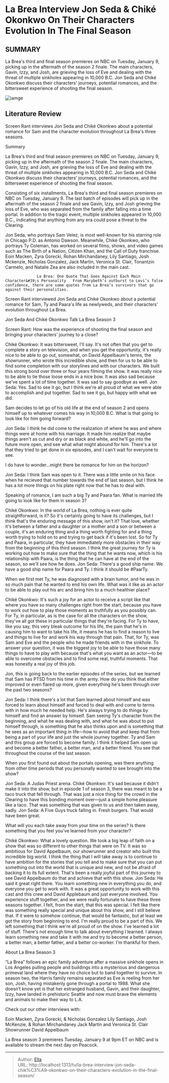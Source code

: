 # La Brea Interview Jon Seda &amp; Chiké Okonkwo On Their Characters  Evolution In The Final Season


## SUMMARY 



  La Brea&#39;s third and final season premieres on NBC on Tuesday, January 9, picking up in the aftermath of the season 2 finale.   The main characters, Gavin, Izzy, and Josh, are grieving the loss of Eve and dealing with the threat of multiple sinkholes appearing in 10,000 B.C.   Jon Seda and Chiké Okonkwo discuss their characters&#39; journeys, potential romances, and the bittersweet experience of shooting the final season.  

![iamge]()

## Literature Review
Screen Rant interviews Jon Seda and Chiké Okonkwo about a potential romance for Sam and the character evolution throughout La Brea&#39;s three seasons.


Summary

  La Brea&#39;s third and final season premieres on NBC on Tuesday, January 9, picking up in the aftermath of the season 2 finale.   The main characters, Gavin, Izzy, and Josh, are grieving the loss of Eve and dealing with the threat of multiple sinkholes appearing in 10,000 B.C.   Jon Seda and Chiké Okonkwo discuss their characters&#39; journeys, potential romances, and the bittersweet experience of shooting the final season.  





Consisting of six installments, La Brea&#39;s third and final season premieres on NBC on Tuesday, January 9. The last batch of episodes will pick up in the aftermath of the season 2 finale and see Gavin, Izzy, and Josh grieving the loss of Eve, who was separated from the family after falling into a time portal. In addition to the tragic event, multiple sinkholes appeared in 10,000 B.C., indicating that anything from any era could pose a threat to the Clearing.




Jon Seda, who portrays Sam Velez, is most well-known for his starring role in Chicago P.D. as Antonio Dawson. Meanwhile, Chiké Okonkwo, who portrays Ty Coleman, has worked on several films, shows, and video games such as The Birth of a Nation, Citizen Khan, and the Call of Duty franchise. Eoin Macken, Zyra Gorecki, Rohan Mirchandaney, Lily Santiago, Josh Mckenzie, Nicholas Gonzalez, Jack Martin, Veronica St. Clair, Tonantzin Carmelo, and Natalie Zea are also included in the main cast.

                  La Brea: One Quote That Goes Against Each Main Character&#39;s Personality   From Marybeth’s outburst to Levi’s false confidence, there are some quotes from La Brea’s survivors that go against their personalities.    

Screen Rant interviewed Jon Seda and Chiké Okonkwo about a potential romance for Sam, Ty and Paara&#39;s life as newlyweds, and their characters&#39; evolution throughout La Brea.


 Jon Seda And Chiké Okonkwo Talk La Brea Season 3 
         




Screen Rant: How was the experience of shooting the final season and bringing your characters&#39; journey to a close?


Chiké Okonkwo: It was bittersweet, I&#39;ll say. It&#39;s not often that you get to complete a story on television, and when you get the opportunity, it&#39;s really nice to be able to go out, somewhat, on David Appelbaum&#39;s terms, the showrunner, who wrote this incredible show, and then for us to be able to find some completion with our storylines and with our characters. We built this strong bond over three or four years filming the show. It was really nice to be able to tie those loose ends in a nice bow. It was also sad because we&#39;ve spent a lot of time together. It was sad to say goodbye as well.
Jon Seda: Yes. Sad to see it go, but I think we&#39;re all proud of what we were able to accomplish and put together. Sad to see it go, but happy with what we did.


Sam decides to let go of his old life at the end of season 2 and opens himself up to whatever comes his way in 10,000 B.C. What is that going to look like for him going forward?





Jon Seda: I think he did come to the realization of where he was and where things were at home with his marriage. It made him realize that maybe things aren&#39;t as cut and dry or as black and white, and he&#39;ll go into the future more open, and see what what might abound for him. There&#39;s a lot that they tried to get done in six episodes, and I can&#39;t wait for everyone to see.


I do have to wonder...might there be romance for him on the horizon?


Jon Seda: I think Sam was open to it. There was a little smile on his face when he recieved that number towards the end of last season, but I think he has a lot more things on his plate right now that he has to deal with.


Speaking of romance, I am such a big Ty and Paara fan. What is married life going to look like for them in season 3?


Chiké Okonkwo: In the world of La Brea, nothing is ever quite straightforward, is it? So it&#39;s certainly going to have its challenges, but I think that&#39;s the enduring message of this show, isn&#39;t it? That love, whether it&#39;s between a father and a daughter or a mother and a son or between a couple, it&#39;s an enduring thing and a thing worth fighting for and a thing worth trying to hold on to and trying to get back if it&#39;s been lost.
So for Ty and Paara, in particular, they have immediately more obstacles in their way from the beginning of this third season. I think the great journey for Ty is working out how to make sure that the thing that he wants now, which is his relationship with Paara, is the thing that he can have at the end of the season, so we&#39;ll see how he does.
Jon Seda: There&#39;s a good ship name. We have a good ship name for Paara and Ty. I think it should be #PaarTy.





When we first met Ty, he was diagnosed with a brain tumor, and he was in so much pain that he wanted to end his own life. What was it like as an actor to be able to play out his arc and bring him to a much healthier place?


Chiké Okonkwo: It&#39;s such a joy for an actor to receive a script like that where you have so many challenges right from the start, because you have to work out how to play those moments as truthfully as you possibly can. For Ty, in particular, as is the case for all the characters on the show, they&#39;ve all got these in particular things that they&#39;re facing. For Ty to have, like you say, this very bleak outcome for his life, the pain that he&#39;s in causing him to want to take his life, it means he has to find a reason to live and things to live for and work his way through that pain.
That, for Ty, was Sam and Eve and the people who he made friends with in the sinkhole. To answer your question, it was the biggest joy to be able to have those many things to have to play with because that&#39;s what you want as an actor—to be able to overcome obstacles and to find some real, truthful moments. That was honestly a real joy of this job.





          

Jon, this is going back to the earlier episodes of the series, but we learned that Sam has PTSD from his time in the army. How do you think that either improved or even flared up more, given everything he&#39;s been through over the past two seasons?


Jon Seda: I think there&#39;s a lot that Sam learned about himself and was forced to learn about himself and forced to deal with and come to terms with in how much he needed help. He&#39;s always trying to do things by himself and find an answer by himself. Sam seeing Ty&#39;s character from the beginning, and what he was dealing with, and what he was about to put himself through, is something that he also thinks upon and is something that he sees as an important thing in life—how to avoid that and keep that from being a part of your life and just the whole journey together. Ty and Sam and this group are forced to become family. I think it helped Sam open up and become a better father, a better man, and a better friend. You see that throughout the course of the last season.





When you first found out about the portals opening, was there anything from other time periods that you personally wanted to see brought into the show?


Jon Seda: A Judas Priest arena.
Chiké Okonkwo: It&#39;s sad because it didn&#39;t make it into the show, but in episode 1 of season 3, there was meant to be a taco truck that fell through. That was just a nice thing for the crowd in the Clearing to have this bonding moment over—just a simple home pleasure like a taco. That was something that was given to us and then taken away, sadly.
Jon Seda: A Five Guys truck falling in. Fresh burgers. That would have been great.


What will you each take away from your time on the series? Is there something that you feel you&#39;ve learned from your character?


Chiké Okonkwo: What a lovely question. We took a big leap of faith on a show that was so different to other things that were on TV. It was so ambitious for David Appelbaum, our showrunner and creator who built this incredible big world. I think the thing that I will take away is to continue to have ambition for the stories that you tell and to make sure that you can put something out into the world that is unique and new, and not be afraid of backing it to its full extent. That&#39;s been a really joyful part of this journey to see David Appelbaum do that and achieve that with this show.
Jon Seda: He said it great right there. You learn something new in everything you do, and everyone you get to work with. It was a great opportunity to work with this cast and this crew and David Applebaum and just everyone involved. You experience stuff together, and we were really fortunate to have these three seasons together. I felt, from the start, that this was special. I felt like there was something really special and unique about this show, and I still believe that.
If it were to somehow continue, that would be fantastic, but at least we got the story from beginning to end. I&#39;m really proud to be a part of this. We left something that I think we&#39;re all proud of on the show. I&#39;ve learned a lot of stuff. There&#39;s not enough time to talk about everything I learned. I always learn something new and take it with me and try to become a better person, a better man, a better father, and a better co-worker. I&#39;m thankful for them.







 About La Brea Season 3 
          

“La Brea” follows an epic family adventure after a massive sinkhole opens in Los Angeles pulling people and buildings into a mysterious and dangerous primeval land where they have no choice but to band together to survive. In season two, the Harris family remains separated as Eve is reeling from her son, Josh, having mistakenly gone through a portal to 1988. What she doesn’t know yet is that her estranged husband, Gavin, and their daughter, Izzy, have landed in prehistoric Seattle and now must brave the elements and animals to make their way to L.A.

Check out our other interviews with:

  Eoin Macken, Zyra Gorecki, &amp; Nicholas Gonzalez   Lily Santiago, Josh McKenzie, &amp; Rohan Mirchandaney   Jack Martin and Veronica St. Clair   Showrunner David Appelbaum  






La Brea season 3 premieres Tuesday, January 9 at 9pm ET on NBC and is available to stream the next day on Peacock.






---

> Author: [Ella](https://instagram.hk.cn/)  
> URL: http://localhost:1313/tv/la-brea-interview-jon-seda-chik%C3%A9-okonkwo-on-their-characters-evolution-in-the-final-season/  

